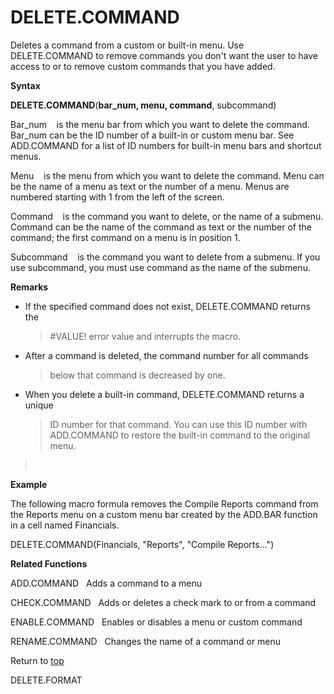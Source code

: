 DELETE.COMMAND
==============

Deletes a command from a custom or built-in menu. Use DELETE.COMMAND to
remove commands you don\'t want the user to have access to or to remove
custom commands that you have added.

**Syntax**

**DELETE.COMMAND**(**bar\_num, menu, command**, subcommand)

Bar\_num    is the menu bar from which you want to delete the command.
Bar\_num can be the ID number of a built-in or custom menu bar. See
ADD.COMMAND for a list of ID numbers for built-in menu bars and shortcut
menus.

Menu    is the menu from which you want to delete the command. Menu can
be the name of a menu as text or the number of a menu. Menus are
numbered starting with 1 from the left of the screen.

Command    is the command you want to delete, or the name of a submenu.
Command can be the name of the command as text or the number of the
command; the first command on a menu is in position 1.

Subcommand    is the command you want to delete from a submenu. If you
use subcommand, you must use command as the name of the submenu.

**Remarks**

-   If the specified command does not exist, DELETE.COMMAND returns the
    > \#VALUE! error value and interrupts the macro.

-   After a command is deleted, the command number for all commands
    > below that command is decreased by one.

-   When you delete a built-in command, DELETE.COMMAND returns a unique
    > ID number for that command. You can use this ID number with
    > ADD.COMMAND to restore the built-in command to the original menu.

>  

**Example**

The following macro formula removes the Compile Reports command from the
Reports menu on a custom menu bar created by the ADD.BAR function in a
cell named Financials.

DELETE.COMMAND(Financials, \"Reports\", \"Compile Reports\...\")

**Related Functions**

ADD.COMMAND   Adds a command to a menu

CHECK.COMMAND   Adds or deletes a check mark to or from a command

ENABLE.COMMAND   Enables or disables a menu or custom command

RENAME.COMMAND   Changes the name of a command or menu

Return to [top](#A)

DELETE.FORMAT
